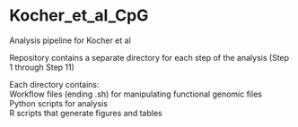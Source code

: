 # Kocher_et_al_CpG
Analysis pipeline for Kocher et al  

Repository contains a separate directory for each step of the analysis (Step 1 through Step 11)  

Each directory contains:  
Workflow files (ending .sh) for manipulating functional genomic files  
Python scripts for analysis  
R scripts that generate figures and tables
